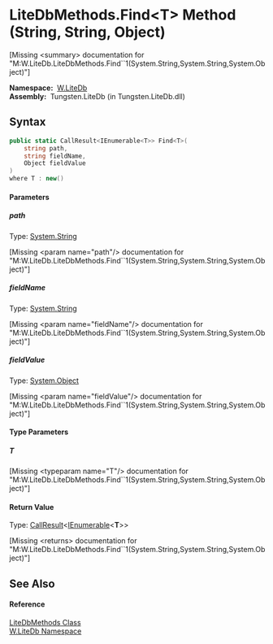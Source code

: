 LiteDbMethods.Find&lt;T> Method (String, String, Object)
========================================================
  
[Missing &lt;summary> documentation for "M:W.LiteDb.LiteDbMethods.Find``1(System.String,System.String,System.Object)"]


  **Namespace:**  [W.LiteDb][1]  
  **Assembly:**  Tungsten.LiteDb (in Tungsten.LiteDb.dll)

Syntax
------

```csharp
public static CallResult<IEnumerable<T>> Find<T>(
	string path,
	string fieldName,
	Object fieldValue
)
where T : new()

```

#### Parameters

##### *path*
Type: [System.String][2]  

[Missing &lt;param name="path"/> documentation for "M:W.LiteDb.LiteDbMethods.Find``1(System.String,System.String,System.Object)"]


##### *fieldName*
Type: [System.String][2]  

[Missing &lt;param name="fieldName"/> documentation for "M:W.LiteDb.LiteDbMethods.Find``1(System.String,System.String,System.Object)"]


##### *fieldValue*
Type: [System.Object][3]  

[Missing &lt;param name="fieldValue"/> documentation for "M:W.LiteDb.LiteDbMethods.Find``1(System.String,System.String,System.Object)"]


#### Type Parameters

##### *T*

[Missing &lt;typeparam name="T"/> documentation for "M:W.LiteDb.LiteDbMethods.Find``1(System.String,System.String,System.Object)"]


#### Return Value
Type: [CallResult][4]&lt;[IEnumerable][5]&lt;**T**>>  

[Missing &lt;returns> documentation for "M:W.LiteDb.LiteDbMethods.Find``1(System.String,System.String,System.Object)"]


See Also
--------

#### Reference
[LiteDbMethods Class][6]  
[W.LiteDb Namespace][1]  

[1]: ../README.md
[2]: http://msdn.microsoft.com/en-us/library/s1wwdcbf
[3]: http://msdn.microsoft.com/en-us/library/e5kfa45b
[4]: ../../W/CallResult_1/README.md
[5]: http://msdn.microsoft.com/en-us/library/9eekhta0
[6]: README.md
[7]: ../../_icons/Help.png